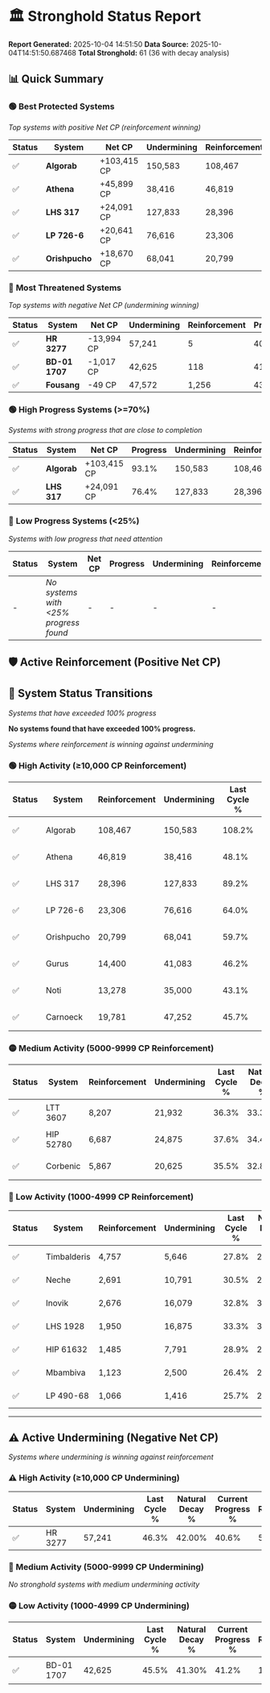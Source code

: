 # 🏛️ Stronghold Status Report

**Report Generated:** 2025-10-04 14:51:50
**Data Source:** 2025-10-04T14:51:50.687468
**Total Stronghold:** 61 (36 with decay analysis)

## 📊 Quick Summary

### 🟢 **Best Protected Systems**
*Top systems with positive Net CP (reinforcement winning)*

| Status | System | Net CP | Undermining | Reinforcement | Progress |
|--------|--------|--------|-------------|---------------|----------|
| ✅ | **Algorab** | +103,415 CP | 150,583 | 108,467 | 93.1% |
| ✅ | **Athena** | +45,899 CP | 38,416 | 46,819 | 44.3% |
| ✅ | **LHS 317** | +24,091 CP | 127,833 | 28,396 | 76.4% |
| ✅ | **LP 726-6** | +20,641 CP | 76,616 | 23,306 | 56.3% |
| ✅ | **Orishpucho** | +18,670 CP | 68,041 | 20,799 | 52.9% |

### 🔴 **Most Threatened Systems**
*Top systems with negative Net CP (undermining winning)*

| Status | System | Net CP | Undermining | Reinforcement | Progress |
|--------|--------|--------|-------------|---------------|----------|
| ✅ | **HR 3277** | -13,994 CP | 57,241 | 5 | 40.6% |
| ✅ | **BD-01 1707** | -1,017 CP | 42,625 | 118 | 41.2% |
| ✅ | **Fousang** | -49 CP | 47,572 | 1,256 | 43.2% |

### 🟢 **High Progress Systems (>=70%)**
*Systems with strong progress that are close to completion*

| Status | System | Net CP | Progress | Undermining | Reinforcement |
|--------|--------|--------|----------|-------------|---------------|
| ✅ | **Algorab** | +103,415 CP | 93.1% | 150,583 | 108,467 |
| ✅ | **LHS 317** | +24,091 CP | 76.4% | 127,833 | 28,396 |

### 🔴 **Low Progress Systems (<25%)**
*Systems with low progress that need attention*

| Status | System | Net CP | Progress | Undermining | Reinforcement |
|--------|--------|--------|----------|-------------|---------------|
| - | *No systems with <25% progress found* | - | - | - | - |
## 🛡️ Active Reinforcement (Positive Net CP)

## 🔄 System Status Transitions
*Systems that have exceeded 100% progress*

**No systems found that have exceeded 100% progress.**

*Systems where reinforcement is winning against undermining*

### 🟢 High Activity (≥10,000 CP Reinforcement)

| Status | System | Reinforcement | Undermining | Last Cycle % | Natural Decay % | Current Progress % | Current CP | Net CP | Activity |
|--------|--------|---------------|-------------|--------------|-----------------|-------------------|------------|--------|----------|
| ✅ | Algorab | 108,467 | 150,583 | 108.2% | 82.76% | 93.1% | 930,999 | +103,415 | 🟢 High Reinforcement |
| ✅ | Athena | 46,819 | 38,416 | 48.1% | 39.71% | 44.3% | 442,999 | +45,899 | 🟢 High Reinforcement |
| ✅ | LHS 317 | 28,396 | 127,833 | 89.2% | 73.99% | 76.4% | 764,000 | +24,091 | 🟢 High Reinforcement |
| ✅ | LP 726-6 | 23,306 | 76,616 | 64.0% | 54.24% | 56.3% | 563,000 | +20,641 | 🟢 High Reinforcement |
| ✅ | Orishpucho | 20,799 | 68,041 | 59.7% | 51.03% | 52.9% | 529,000 | +18,670 | 🟢 High Reinforcement |
| ✅ | Gurus | 14,400 | 41,083 | 46.2% | 40.76% | 42.1% | 421,000 | +13,438 | 🟢 High Reinforcement |
| ✅ | Noti | 13,278 | 35,000 | 43.1% | 38.36% | 39.6% | 396,000 | +12,389 | 🟢 High Reinforcement |
| ✅ | Carnoeck | 19,781 | 47,252 | 45.7% | 39.94% | 41.0% | 410,000 | +10,602 | 🟢 High Reinforcement |

### 🟡 Medium Activity (5000-9999 CP Reinforcement)

| Status | System | Reinforcement | Undermining | Last Cycle % | Natural Decay % | Current Progress % | Current CP | Net CP | Activity |
|--------|--------|---------------|-------------|--------------|-----------------|-------------------|------------|--------|----------|
| ✅ | LTT 3607 | 8,207 | 21,932 | 36.3% | 33.33% | 34.1% | 341,000 | +7,748 | 🟡 Medium Reinforcement |
| ✅ | HIP 52780 | 6,687 | 24,875 | 37.6% | 34.48% | 35.1% | 351,000 | +6,186 | 🟡 Medium Reinforcement |
| ✅ | Corbenic | 5,867 | 20,625 | 35.5% | 32.85% | 33.4% | 333,999 | +5,517 | 🟡 Medium Reinforcement |

### 🔴 Low Activity (1000-4999 CP Reinforcement)

| Status | System | Reinforcement | Undermining | Last Cycle % | Natural Decay % | Current Progress % | Current CP | Net CP | Activity |
|--------|--------|---------------|-------------|--------------|-----------------|-------------------|------------|--------|----------|
| ✅ | Timbalderis | 4,757 | 5,646 | 27.8% | 26.78% | 27.2% | 272,000 | +4,166 | 🔵 Low Reinforcement |
| ✅ | Neche | 2,691 | 10,791 | 30.5% | 29.12% | 29.4% | 294,000 | +2,815 | 🔵 Low Reinforcement |
| ✅ | Inovik | 2,676 | 16,079 | 32.8% | 30.98% | 31.2% | 312,000 | +2,187 | 🔵 Low Reinforcement |
| ✅ | LHS 1928 | 1,950 | 16,875 | 33.3% | 31.42% | 31.6% | 316,000 | +1,773 | 🔵 Low Reinforcement |
| ✅ | HIP 61632 | 1,485 | 7,791 | 28.9% | 27.94% | 28.1% | 281,000 | +1,641 | 🔵 Low Reinforcement |
| ✅ | Mbambiva | 1,123 | 2,500 | 26.4% | 25.94% | 26.1% | 261,000 | +1,569 | 🔵 Low Reinforcement |
| ✅ | LP 490-68 | 1,066 | 1,416 | 25.7% | 25.46% | 25.6% | 256,000 | +1,387 | 🔵 Low Reinforcement |


---

## ⚠️ Active Undermining (Negative Net CP)
*Systems where undermining is winning against reinforcement*

### ⚠️ High Activity (≥10,000 CP Undermining)

| Status | System | Undermining | Last Cycle % | Natural Decay % | Current Progress % | Reinforcement | Current CP | Net CP | Activity |
|--------|--------|-------------|--------------|-----------------|-------------------|---------------|------------|--------|----------|
| ✅ | HR 3277 | 57,241 | 46.3% | 42.00% | 40.6% | 5 | 406,000 | -13,994 | ⚠️ High Undermining |

### 🔶 Medium Activity (5000-9999 CP Undermining)

*No stronghold systems with medium undermining activity*

### 🟡 Low Activity (1000-4999 CP Undermining)

| Status | System | Undermining | Last Cycle % | Natural Decay % | Current Progress % | Reinforcement | Current CP | Net CP | Activity |
|--------|--------|-------------|--------------|-----------------|-------------------|---------------|------------|--------|----------|
| ✅ | BD-01 1707 | 42,625 | 45.5% | 41.30% | 41.2% | 118 | 412,000 | -1,017 | 🟡 Low Undermining |
